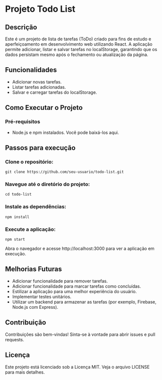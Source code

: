 # Projeto Todo List

## Descrição

Este é um projeto de lista de tarefas (ToDo) criado para fins de estudo e aperfeiçoamento em desenvolvimento web utilizando React. A aplicação permite adicionar, listar e salvar tarefas no localStorage, garantindo que os dados persistam mesmo após o fechamento ou atualização da página.

## Funcionalidades

- Adicionar novas tarefas.
- Listar tarefas adicionadas.
- Salvar e carregar tarefas do localStorage.

## Como Executar o Projeto
### Pré-requisitos

- Node.js e npm instalados. Você pode baixá-los aqui.

## Passos para execução

### Clone o repositório:

    git clone https://github.com/seu-usuario/todo-list.git

### Navegue até o diretório do projeto:

    cd todo-list

### Instale as dependências:

    npm install

### Execute a aplicação:

    npm start

Abra o navegador e acesse http://localhost:3000 para ver a aplicação em execução.

## Melhorias Futuras
- Adicionar funcionalidade para remover tarefas.
- Adicionar funcionalidade para marcar tarefas como concluídas.
- Estilizar a aplicação para uma melhor experiência do usuário.
- Implementar testes unitários.
- Utilizar um backend para armazenar as tarefas (por exemplo, Firebase, Node.js com Express).

## Contribuição
Contribuições são bem-vindas! Sinta-se à vontade para abrir issues e pull requests.

## Licença
Este projeto está licenciado sob a Licença MIT. Veja o arquivo LICENSE para mais detalhes.
